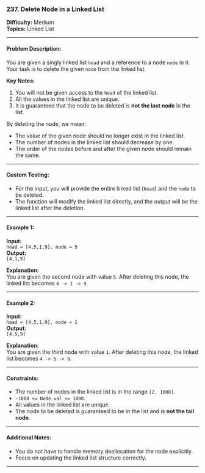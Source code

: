 ### **237. Delete Node in a Linked List**  
**Difficulty:** Medium  
**Topics:** Linked List  

---

#### **Problem Description:**
You are given a singly linked list `head` and a reference to a node `node` in it. Your task is to delete the given `node` from the linked list. 

**Key Notes:**
1. You will not be given access to the `head` of the linked list.
2. All the values in the linked list are unique.
3. It is guaranteed that the node to be deleted is **not the last node** in the list.

By deleting the node, we mean:
- The value of the given node should no longer exist in the linked list.
- The number of nodes in the linked list should decrease by one.
- The order of the nodes before and after the given node should remain the same.

---

#### **Custom Testing:**
- For the input, you will provide the entire linked list (`head`) and the `node` to be deleted. 
- The function will modify the linked list directly, and the output will be the linked list after the deletion.

---

#### **Example 1:**

**Input:**  
`head = [4,5,1,9], node = 5`  
**Output:**  
`[4,1,9]`  

**Explanation:**  
You are given the second node with value `5`. After deleting this node, the linked list becomes `4 -> 1 -> 9`.

---

#### **Example 2:**

**Input:**  
`head = [4,5,1,9], node = 1`  
**Output:**  
`[4,5,9]`  

**Explanation:**  
You are given the third node with value `1`. After deleting this node, the linked list becomes `4 -> 5 -> 9`.

---

#### **Constraints:**
- The number of nodes in the linked list is in the range `[2, 1000]`.
- `-1000 <= Node.val <= 1000`.
- All values in the linked list are unique.
- The node to be deleted is guaranteed to be in the list and is **not the tail node**.

---

#### **Additional Notes:**
- You do not have to handle memory deallocation for the node explicitly. 
- Focus on updating the linked list structure correctly.

---